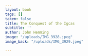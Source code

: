 ```yaml
---
layout: book
tags: []
taken: false
title: The Conquest of the Igcas
subtitle: ''
author: John Hemming
image: "/uploads/IMG_3928.jpeg"
image_back: "/uploads/IMG_3929.jpeg"

---
```


